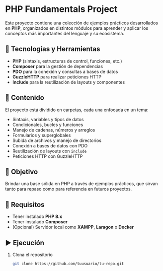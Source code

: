 # PHP Fundamentals Project

Este proyecto contiene una colección de ejemplos prácticos desarrollados en **PHP**, organizados en distintos módulos para aprender y aplicar los conceptos más importantes del lenguaje y su ecosistema.

## 🚀 Tecnologías y Herramientas
- **PHP** (sintaxis, estructuras de control, funciones, etc.)
- **Composer** para la gestión de dependencias
- **PDO** para la conexión y consultas a bases de datos
- **GuzzleHTTP** para realizar peticiones HTTP
- **Include** para la reutilización de layouts y componentes

## 📂 Contenido
El proyecto está dividido en carpetas, cada una enfocada en un tema:
- Sintaxis, variables y tipos de datos
- Condicionales, bucles y funciones
- Manejo de cadenas, números y arreglos
- Formularios y superglobales
- Subida de archivos y manejo de directorios
- Conexión a bases de datos con PDO
- Reutilización de layouts con `include`
- Peticiones HTTP con GuzzleHTTP

## 🎯 Objetivo
Brindar una base sólida en PHP a través de ejemplos prácticos, que sirvan tanto para repaso como para referencia en futuros proyectos.

## 📌 Requisitos
- Tener instalado **PHP 8.x**
- Tener instalado **Composer**
- (Opcional) Servidor local como **XAMPP**, **Laragon** o **Docker**

## ▶️ Ejecución
1. Clona el repositorio
   ```bash
   git clone https://github.com/tuusuario/tu-repo.git
